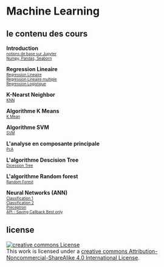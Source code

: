 #  Machine Learning
## le contenu des cours
**Introduction**  
<a href="cours/Python1.ipynb"> 
    <font size=1>notions de base sur Jupyter</font>
</a><br>
<a href="cours/Python1.ipynb"> 
    <font size=1>Numpy, Pandas, Seaborn</font>
</a><br>


**Regression Lineaire**  
<a href="cours/Regression Lineaire.ipynb"> 
    <font size=1>Regression Lineaire</font>
</a><br>
<a href="cours/Regression lineaure multiple.ipynb"> 
    <font size=1>Regression Lineaire multiple</font>
</a><br>
<a href="cours/Regression Logistique.ipynb"> 
    <font size=1>Regression Logistique</font>
</a><br>


**K-Nearst Neighbor**  
<a href="cours/KNN.ipynb"> 
    <font size=1>KNN</font>
</a><br>

**Algorithme K Means**  
<a href="cours/K_MeanV.ipynb"> 
    <font size=1>K Mean</font>
</a><br>

**Algorithme SVM**  
<a href="cours/SVM.ipynb"> 
    <font size=1>SVM</font>
</a><br>

**L'analyse en composante principale**  
<a href="cours/Principal component Analaysis - PSA.ipynb"> 
    <font size=1>PcA</font>
</a><br>

**L'algorithme Descision Tree**  
<a href="cours/Dicession Tree.ipynb"> 
    <font size=1>Dicession Tree</font>
</a><br>

**L'algorithme Random forest**  
<a href="cours/Random Forest.ipynb"> 
    <font size=1>Random Forest</font>
</a><br>

**Neural Networks (ANN)**<br>
<a href="cours/ANN- Part 1 Qannaf.ipynb"> 
    <font size=1>Classification 1</font>
</a><br>
<a href="cours/ANN - Part 2 - Qannaf.ipynb"> 
    <font size=1>Classification 2</font>
</a><br>
<a href="cours/Preceptron_Qannaf.ipynb"> 
    <font size=1>Preceptron</font>
</a><br>
<a href="cours/API - Saving - Callback - Best  only.ipynb"> 
    <font size=1>API - Saving Callback Best  only</font>
</a><br>



## license
<a rel="license" href="http://creativecommons.org/licenses/by-nc-sa/4.0/"><img alt="creative commons License" style="border-width:0" src="https://i.creativecommons.org/l/by-nc-sa/4.0/88x31.png" /></a><br />This work is licensed under a <a rel="license" href="http://creativecommons.org/licenses/by-nc-sa/4.0/">creative commons Attribution-Noncommercial-ShareAlike 4.0 International License</a>.



